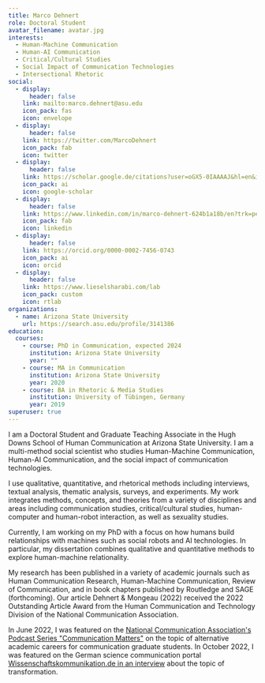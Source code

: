 ```yaml
---
title: Marco Dehnert
role: Doctoral Student
avatar_filename: avatar.jpg
interests:
  - Human-Machine Communication
  - Human-AI Communication
  - Critical/Cultural Studies
  - Social Impact of Communication Technologies
  - Intersectional Rhetoric
social:
  - display:
      header: false
    link: mailto:marco.dehnert@asu.edu
    icon_pack: fas
    icon: envelope
  - display:
      header: false
    link: https://twitter.com/MarcoDehnert
    icon_pack: fab
    icon: twitter
  - display:
      header: false
    link: https://scholar.google.de/citations?user=oGX5-0IAAAAJ&hl=en&inst=1960582506653781529&oi=ao
    icon_pack: ai
    icon: google-scholar
  - display:
      header: false
    link: https://www.linkedin.com/in/marco-dehnert-624b1a18b/en?trk=people-guest_people_search-card
    icon_pack: fab
    icon: linkedin
  - display:
      header: false
    link: https://orcid.org/0000-0002-7456-0743
    icon_pack: ai
    icon: orcid
  - display:
      header: false
    link: https://www.lieselsharabi.com/lab
    icon_pack: custom
    icon: rtlab
organizations:
  - name: Arizona State University
    url: https://search.asu.edu/profile/3141386
education:
  courses:
    - course: PhD in Communication, expected 2024
      institution: Arizona State University
      year: ""
    - course: MA in Communication
      institution: Arizona State University
      year: 2020
    - course: BA in Rhetoric & Media Studies
      institution: University of Tübingen, Germany
      year: 2019
superuser: true
---
```

I am a Doctoral Student and Graduate Teaching Associate in the Hugh Downs School of Human Communication at Arizona State University. I am a multi-method social scientist who studies Human-Machine Communication, Human-AI Communication, and the social impact of communication technologies. 

I use qualitative, quantitative, and rhetorical methods including interviews, textual analysis, thematic analysis, surveys, and experiments. My work integrates methods, concepts, and theories from a variety of disciplines and areas including communication studies, critical/cultural studies, human-computer and human-robot interaction, as well as sexuality studies. 

Currently, I am working on my PhD with a focus on how humans build relationships with machines such as social robots and AI technologies. In particular, my dissertation combines qualitative and quantitative methods to explore human-machine relationality. 

My research has been published in a variety of academic journals such as Human Communication Research, Human-Machine Communication, Review of Communication, and in book chapters published by Routledge and SAGE (forthcoming). Our article Dehnert & Mongeau (2022) received the 2022 Outstanding Article Award from the Human Communication and Technology Division of the National Communication Association.

In June 2022, I was featured on the [National Communication Association's Podcast Series "Communication Matters"](https://www.podbean.com/ew/pb-3vugw-12574ca/) on the topic of alternative academic careers for communication graduate students. In October 2022, I was featured on the German science communication portal [Wissenschaftskommunikation.de in an interview](https://www.wissenschaftskommunikation.de/community-is-at-the-heart-of-transformation-62039/) about the topic of transformation. 

